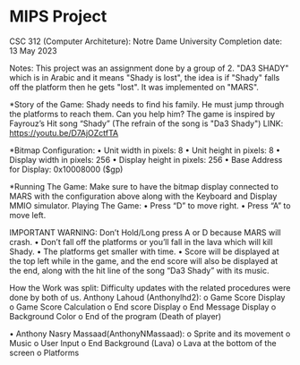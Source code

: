 # MIPS Project
CSC 312 (Computer Architeture):
Notre Dame University
Completion date: 13 May 2023

Notes:
This project was an assignment done by a group of 2.
"DA3 SHADY" which is in Arabic and it means "Shady is lost", the idea is if "Shady" falls off the platform then he gets "lost".
It was implemented on "MARS".

*Story of the Game:
Shady needs to find his family. He must jump through the platforms to reach them.
Can you help him?
The game is inspired by Fayrouz’s Hit song “Shady” (The refrain of the song is "Da3 Shady")
LINK: https://youtu.be/D7AjOZctfTA


*Bitmap Configuration:
• Unit width in pixels: 8
• Unit height in pixels: 8
• Display width in pixels: 256
• Display height in pixels: 256
• Base Address for Display: 0x10008000 ($gp)

*Running The Game:
Make sure to have the bitmap display connected to MARS with the configuration above along with the Keyboard and Display MMIO simulator.
Playing The Game:
• Press “D” to move right.
• Press “A” to move left.

IMPORTANT WARNING: Don’t Hold/Long press A or D because MARS will crash.
• Don’t fall off the platforms or you’ll fall in the lava which will kill Shady.
• The platforms get smaller with time.
• Score will be displayed at the top left while in the game, and the end score will also be displayed at the end, along with the hit line of the song “Da3 Shady” with its music.

How the Work was split:
Difficulty updates with the related procedures were done by both of us.
Anthony Lahoud (Anthonylhd2):
o Game Score Display
o Game Score Calculation
o End score Display
o End Message Display
o Background Color
o End of the program (Death of player)

• Anthony Nasry Massaad(AnthonyNMassaad):
o Sprite and its movement
o Music
o User Input
o End Background (Lava)
o Lava at the bottom of the screen
o Platforms
